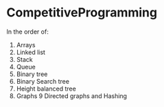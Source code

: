 # CompetitiveProgramming

In the order of: 
1. Arrays
2. Linked list
3. Stack
4. Queue
5. Binary tree
6. Binary Search tree
7. Height balanced tree
8. Graphs
9  Directed graphs and Hashing

